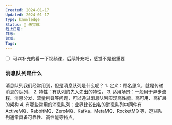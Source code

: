 ```yaml
---
Created: 2024-01-17
Updated: 2024-01-17
Type: knowledge
Status: 🌱 未完成
截止日期: 
目标: 
领域: 
Tags:
---
```

- [ ] 可以补充的看一下视频课，后续补充吧，感觉不是很重要

### 消息队列是什么
消息队列我们经常用到，但是消息队列是什么呢？
	1. 定义：顾名思义，就是传递消息的队列，
	2. 特性：有队列的先入先出的特性，
	3. 适用场景：一般用于异步流程、消息分发、流量削锋等问题，可以通过消息队列实现高性能、高可用、高扩展的架构
	4. 有哪些常用的消息队列：业界比较出名的消息队列中间件有 ActiveMQ、RabbitMQ、ZeroMQ、Kafka、MetaMQ、RocketMQ 等，这些队列通常具备可靠性、高性能等特点。


